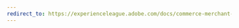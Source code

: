 ```yaml
---
redirect_to: https://experienceleague.adobe.com/docs/commerce-merchant-services/product-recommendations/admin/create.html
---
```

